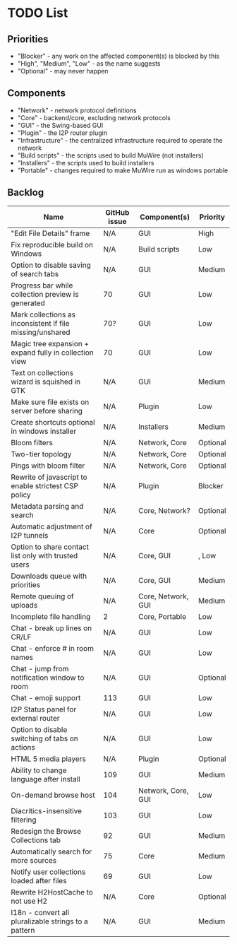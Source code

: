 # TODO List

## Priorities
* "Blocker" - any work on the affected component(s) is blocked by this
* "High", "Medium", "Low" - as the name suggests
* "Optional" - may never happen

## Components
* "Network" - network protocol definitions
* "Core" - backend/core, excluding network protocols
* "GUI" - the Swing-based GUI
* "Plugin" - the I2P router plugin
* "Infrastructure" - the centralized infrastructure required to operate the network
* "Build scripts" - the scripts used to build MuWire (not installers)
* "Installers" - the scripts used to build installers
* "Portable" - changes required to make MuWire run as windows portable

## Backlog

|Name|GitHub issue|Component(s)|Priority|
|---|---|---|---|
|"Edit File Details" frame|N/A|GUI|High|
|Fix reproducible build on Windows| N/A| Build scripts | Low|
|Option to disable saving of search tabs| N/A | GUI | Medium |
|Progress bar while collection preview is generated | 70 | GUI | Low |
|Mark collections as inconsistent if file missing/unshared | 70? | GUI | Low|
|Magic tree expansion + expand fully in collection view | 70 | GUI | Low |
|Text on collections wizard is squished in GTK | N/A | GUI | Medium |
|Make sure file exists on server before sharing | N/A | Plugin | Low |
|Create shortcuts optional in windows installer | N/A | Installers | Medium |
|Bloom filters| N/A | Network, Core | Optional |
|Two-tier topology | N/A | Network, Core | Optional |
|Pings with bloom filter | N/A | Network, Core | Optional |
|Rewrite of javascript to enable strictest CSP policy | N/A | Plugin | Blocker |
|Metadata parsing and search | N/A | Core, Network? | Optional |
|Automatic adjustment of I2P tunnels | N/A | Core | Optional |
|Option to share contact list only with trusted users | N/A | Core, GUI|, Low |
|Downloads queue with priorities | N/A | Core, GUI | Medium |
|Remote queuing of uploads | N/A | Core, Network, GUI | Medium |
|Incomplete file handling | 2 | Core, Portable | Low |
|Chat - break up lines on CR/LF | N/A | GUI | Low |
|Chat - enforce # in room names | N/A | GUI | Low |
|Chat - jump from notification window to room | N/A | GUI | Optional |
|Chat - emoji support | 113 | GUI | Low |
|I2P Status panel for external router | N/A | GUI | Low |
|Option to disable switching of tabs on actions | N/A | GUI | Low |
|HTML 5 media players | N/A | Plugin | Optional |
|Ability to change language after install| 109 | GUI | Medium |
|On-demand browse host|104|Network, Core, GUI | Low |
|Diacritics-insensitive filtering | 103 | GUI | Low |
|Redesign the Browse Collections tab | 92 | GUI | Medium |
|Automatically search for more sources | 75 | Core | Medium |
|Notify user collections loaded after files | 69 | GUI | Low |
|Rewrite H2HostCache to not use H2| N/A | Core | Optional|
|I18n - convert all pluralizable strings to a pattern | N/A | GUI | Medium |
